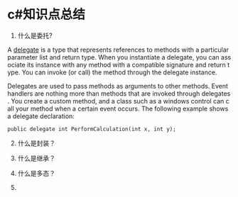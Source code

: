 # c#知识点总结

1.  什么是委托?
    

A [delegate](https://learn.microsoft.com/en-us/dotnet/csharp/language-reference/builtin-types/reference-types) is a type that represents references to methods with a particular parameter list and return type. When you instantiate a delegate, you can associate its instance with any method with a compatible signature and return type. You can invoke (or call) the method through the delegate instance.

Delegates are used to pass methods as arguments to other methods. Event handlers are nothing more than methods that are invoked through delegates. You create a custom method, and a class such as a windows control can call your method when a certain event occurs. The following example shows a delegate declaration:

    public delegate int PerformCalculation(int x, int y);


2. 什么是封装？
   
3. 什么是继承？
   
4. 什么是多态？
5. 